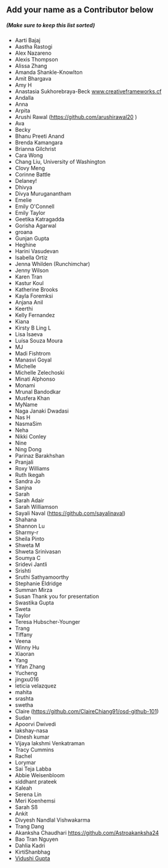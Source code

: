 ## Add your name as a Contributor below

##### (Make sure to keep this list sorted)

- Aarti Bajaj
- Aastha Rastogi
- Alex Nazareno
- Alexis Thompson
- Alissa Zhang
- Amanda Shankle-Knowlton
- Amit Bhargava
- Amy H
- Anastasia Sukhorebraya-Beck www.creativeframeworks.cf
- Andalla
- Anna
- Arpita
- Arushi Rawal (https://github.com/arushirawal20 )
- Ava
- Becky
- Bhanu Preeti Anand
- Brenda Kamangara
- Brianna Gilchrist
- Cara Wong
- Chang Liu, University of Washington
- Clovy Meng
- Corinne Battle
- Delaney!
- Dhivya
- Divya Muruganantham
- Emelie
- Emily O'Connell
- Emily Taylor
- Geetika Katragadda
- Gorisha Agarwal
- groana
- Gunjan Gupta
- Heghine
- Harini Vasudevan
- Isabella Ortiz
- Jenna Whilden (Runchimchar)
- Jenny Wilson
- Karen Tran
- Kastur Koul
- Katherine Brooks
- Kayla Foremksi
- Anjana Anil
- Keerthi
- Kelly Fernandez
- Kiana
- Kirsty B
  Ling L
- Lisa Isaeva
- Luísa Souza Moura
- MJ
- Madi Fishtrom
- Manasvi Goyal 
- Michelle
- Michelle Zelechoski
- Minati Alphonso
- Monami
- Mrunal Bandodkar
- Musfera Khan
- MyName
- Naga Janaki Dwadasi
- Nas H
- NasmaSim
- Neha
- Nikki Conley
- Nine
- Ning Dong
- Parinaz Barakhshan
- Pranjali
- Roxy Williams
- Ruth Ikegah
- Sandra Jo
- Sanjna
- Sarah
- Sarah Adair
- Sarah Williamson
- Sayali Naval (https://github.com/sayalinaval)
- Shahana
- Shannon Lu
- Sharmy-r
- Sheila Pinto
- Shweta M
- Shweta Srinivasan
- Soumya C
- Sridevi Jantli
- Srishti
- Sruthi Sathyamoorthy
- Stephanie Eldridge
- Summan Mirza
- Susan Thank you for presentation
- Swastika Gupta
- Sweta
- Taylor
- Teresa Hubscher-Younger
- Trang
- Tiffany
- Veena
- Winny Hu
- Xiaoran
- Yang
- Yifan Zhang
- Yucheng
- jingxu016
- leticia velazquez
- mahita
- srashta
- swetha
- Claire (https://github.com/ClaireChiang91/osd-github-101)
- Sudan
- Apoorvi Dwivedi
- lakshay-nasa
- Dinesh kumar 
- Vijaya lakshmi Venkatraman
- Tracy Cummins
- Rachel
- Lorymar
- Sai Teja Labba
- Abbie Weisenbloom
- siddhant prateek
- Kaleah
- Serena Lin
- Meri Koenhemsi
- Sarah Sß
- Ankit
- Divyesh Nandlal Vishwakarma
- Trang Dang
- Akanksha Chaudhari https://github.com/Astroakanksha24
- Bao Tran Nguyen
- Dahlia Kadri
- KirtiShanbhag 
- [Vidushi Gupta](https://github.com/Vidushi-Gupta)
